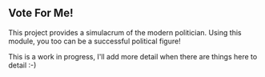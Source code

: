 ## Vote For Me! ##

This project provides a simulacrum of the modern politician. Using this module,
you too can be a successful political figure! 

This is a work in progress, I'll add more detail when there are things here to detail :-)
